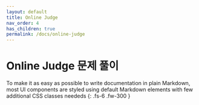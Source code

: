 ```yaml
---
layout: default
title: Online Judge
nav_order: 4
has_children: true
permalink: /docs/online-judge
---
```


# Online Judge 문제 풀이

To make it as easy as possible to write documentation in plain Markdown, most UI components are styled using default Markdown elements with few additional CSS classes neededs
{: .fs-6 .fw-300 }
